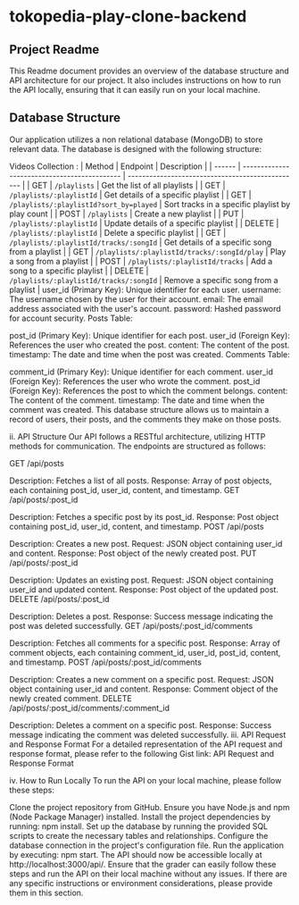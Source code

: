 # tokopedia-play-clone-backend

## Project Readme
This Readme document provides an overview of the database structure and API architecture for our project. It also includes instructions on how to run the API locally, ensuring that it can easily run on your local machine.

## Database Structure
Our application utilizes a non relational database (MongoDB) to store relevant data. The database is designed with the following structure:

Videos Collection :
| Method | Endpoint                                     | Description                                      |
| ------ | -------------------------------------------- | ------------------------------------------------ |
| GET    | `/playlists`                                 | Get the list of all playlists                    |
| GET    | `/playlists/:playlistId`                     | Get details of a specific playlist               |
| GET    | `/playlists/:playlistId?sort_by=played`      | Sort tracks in a specific playlist by play count |
| POST   | `/playlists`                                 | Create a new playlist                            |
| PUT    | `/playlists/:playlistId`                     | Update details of a specific playlist            |
| DELETE | `/playlists/:playlistId`                     | Delete a specific playlist                       |
| GET    | `/playlists/:playlistId/tracks/:songId`      | Get details of a specific song from a playlist   |
| GET    | `/playlists/:playlistId/tracks/:songId/play` | Play a song from a playlist                      |
| POST   | `/playlists/:playlistId/tracks`              | Add a song to a specific playlist                |
| DELETE | `/playlists/:playlistId/tracks/:songId`      | Remove a specific song from a playlist           |
user_id (Primary Key): Unique identifier for each user.
username: The username chosen by the user for their account.
email: The email address associated with the user's account.
password: Hashed password for account security.
Posts Table:

post_id (Primary Key): Unique identifier for each post.
user_id (Foreign Key): References the user who created the post.
content: The content of the post.
timestamp: The date and time when the post was created.
Comments Table:

comment_id (Primary Key): Unique identifier for each comment.
user_id (Foreign Key): References the user who wrote the comment.
post_id (Foreign Key): References the post to which the comment belongs.
content: The content of the comment.
timestamp: The date and time when the comment was created.
This database structure allows us to maintain a record of users, their posts, and the comments they make on those posts.

ii. API Structure
Our API follows a RESTful architecture, utilizing HTTP methods for communication. The endpoints are structured as follows:

GET /api/posts

Description: Fetches a list of all posts.
Response: Array of post objects, each containing post_id, user_id, content, and timestamp.
GET /api/posts/:post_id

Description: Fetches a specific post by its post_id.
Response: Post object containing post_id, user_id, content, and timestamp.
POST /api/posts

Description: Creates a new post.
Request: JSON object containing user_id and content.
Response: Post object of the newly created post.
PUT /api/posts/:post_id

Description: Updates an existing post.
Request: JSON object containing user_id and updated content.
Response: Post object of the updated post.
DELETE /api/posts/:post_id

Description: Deletes a post.
Response: Success message indicating the post was deleted successfully.
GET /api/posts/:post_id/comments

Description: Fetches all comments for a specific post.
Response: Array of comment objects, each containing comment_id, user_id, post_id, content, and timestamp.
POST /api/posts/:post_id/comments

Description: Creates a new comment on a specific post.
Request: JSON object containing user_id and content.
Response: Comment object of the newly created comment.
DELETE /api/posts/:post_id/comments/:comment_id

Description: Deletes a comment on a specific post.
Response: Success message indicating the comment was deleted successfully.
iii. API Request and Response Format
For a detailed representation of the API request and response format, please refer to the following Gist link: API Request and Response Format

iv. How to Run Locally
To run the API on your local machine, please follow these steps:

Clone the project repository from GitHub.
Ensure you have Node.js and npm (Node Package Manager) installed.
Install the project dependencies by running: npm install.
Set up the database by running the provided SQL scripts to create the necessary tables and relationships.
Configure the database connection in the project's configuration file.
Run the application by executing: npm start.
The API should now be accessible locally at http://localhost:3000/api/.
Ensure that the grader can easily follow these steps and run the API on their local machine without any issues. If there are any specific instructions or environment considerations, please provide them in this section.
